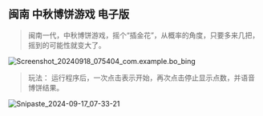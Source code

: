 ## 闽南 中秋博饼游戏  电子版

> 闽南一代，中秋博饼游戏，摇个“插金花”，从概率的角度，只要多来几把，摇到的可能性就变大了。

![Screenshot_20240918_075404_com.example.bo_bing](\img\Screenshot_20240918_075404_com.example.bo_bing.jpg)



> 玩法： 运行程序后，一次点击表示开始，再次点击停止显示点数，并语音博饼结果。



![Snipaste_2024-09-17_07-33-21](\img\Snipaste_2024-09-17_07-33-21.png)
